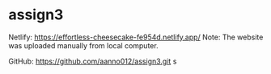 # assign3

Netlify:
https://effortless-cheesecake-fe954d.netlify.app/ 
Note: The website was uploaded manually from local computer.

GitHub:
https://github.com/aanno012/assign3.git 
s